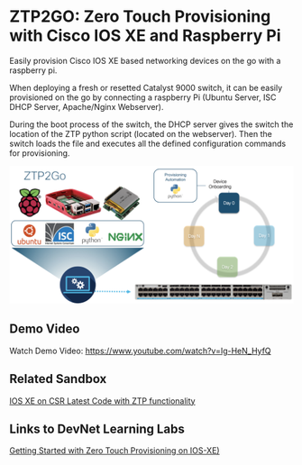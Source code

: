 ZTP2GO: Zero Touch Provisioning with Cisco IOS XE and Raspberry Pi
=====================================
Easily provision Cisco IOS XE based networking devices on the go with a raspberry pi.

When deploying a fresh or resetted Catalyst 9000 switch, it can be easily provisioned on the go by connecting a raspberry Pi (Ubuntu Server, ISC DHCP Server, Apache/Nginx Webserver).

During the boot process of the switch, the DHCP server gives the switch the location of the ZTP python script (located on the webserver). Then the switch loads the file and executes all the defined configuration commands for provisioning.


![](ztp2go.png)

## Demo Video
Watch Demo Video: https://www.youtube.com/watch?v=Ig-HeN_HyfQ

## Related Sandbox

[IOS XE on CSR Latest Code with ZTP functionality](https://devnetsandbox.cisco.com/RM/Diagram/Index/f2e2c0ad-844f-4a73-8085-00b5b28347a1?diagramType=Topology)

## Links to DevNet Learning Labs
[Getting Started with Zero Touch Provisioning on IOS-XE)](https://developer.cisco.com/learning/lab/LL-ZTP-XE/step/1)